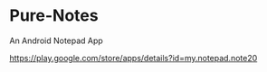 # Pure-Notes
An Android Notepad App


https://play.google.com/store/apps/details?id=my.notepad.note20
